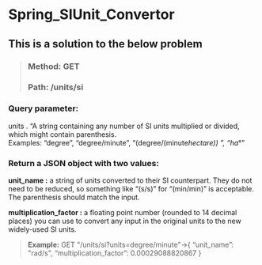 # Spring_SIUnit_Convertor

## This is a solution to the below problem
> ### Method: GET
> ### Path: /units/si
### Query parameter: 
units . “A string containing any number of SI units multiplied or divided, which might
contain parenthesis. 
<br>Examples: “degree”, “degree/minute”, “(degree/(minute*hectare)) ”, “ha*°”
### Return a JSON object with two values:
**unit_name :** a string of units converted to their SI counterpart. They do not need to be reduced, so
something like “(s/s)” for “(min/min)” is acceptable. The parenthesis should match the input.

**multiplication_factor :** a floating point number (rounded to 14 decimal places) you can use to convert any
input in the original units to the new widely-used SI units.

> **Example:**
> GET "/units/si?units=degree/minute"->{ “unit_name”: "rad/s", “multiplication_factor”: 0.00029088820867 }


